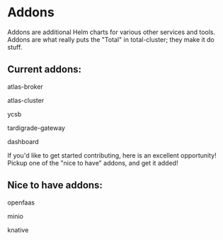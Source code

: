 Addons
===

Addons are additional Helm charts for various other services and tools.
Addons are what really puts the "Total" in total-cluster; they make it do stuff.

Current addons:
---

atlas-broker

atlas-cluster

ycsb

tardigrade-gateway

dashboard


If you'd like to get started contributing, here is an excellent opportunity!
Pickup one of the "nice to have" addons, and get it added!

Nice to have addons:
---

openfaas

minio

knative


